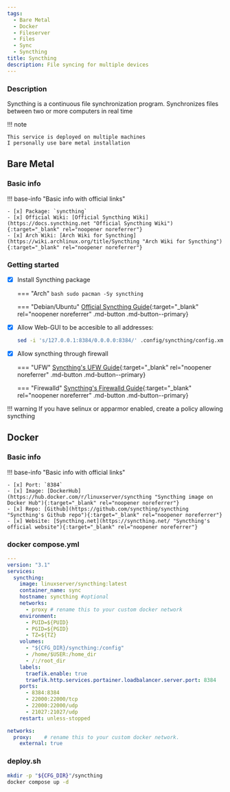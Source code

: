 ```yaml
---
tags:
  - Bare Metal
  - Docker
  - Fileserver
  - Files
  - Sync
  - Syncthing
title: Syncthing
description: File syncing for multiple devices
---
```

### Description

Syncthing is a continuous file synchronization program. Synchronizes files between two or more computers in real time

!!! note

    This service is deployed on multiple machines  
    I personally use bare metal installation

## Bare Metal

### Basic info

!!! base-info "Basic info with official links"

    - [x] Package: `syncthing`
    - [x] Official Wiki: [Official Syncthing Wiki](https://docs.syncthing.net "Official Syncthing Wiki"){:target="_blank" rel="noopener noreferrer"}
    - [x] Arch Wiki: [Arch Wiki for Syncthing](https://wiki.archlinux.org/title/Syncthing "Arch Wiki for Syncthing"){:target="_blank" rel="noopener noreferrer"}

### Getting started

- [x] Install Syncthing package

    === "Arch"
        ```bash
        sudo pacman -Sy syncthing
        ```

    === "Debian/Ubuntu"
        [Official Syncthing Guide](https://apt.syncthing.net/ "Official Syncthing Guide"){:target="_blank" rel="noopener noreferrer" .md-button .md-button--primary}

- [x] Allow Web-GUI to be accesible to all addresses:
    ```bash
    sed -i 's/127.0.0.1:8384/0.0.0.0:8384/' .config/syncthing/config.xml
    ```

- [x] Allow syncthing through firewall

    === "UFW"
        [Syncthing's UFW Guide](https://docs.syncthing.net/users/firewall.html#uncomplicated-firewall-ufw "Official Syncthing Guide"){:target="_blank" rel="noopener noreferrer" .md-button .md-button--primary}

    === "Firewalld"
        [Syncthing's Firewalld Guide](https://docs.syncthing.net/users/firewall.html#firewalld "Official Syncthing Guide"){:target="_blank" rel="noopener noreferrer" .md-button .md-button--primary}

!!! warning
    If you have selinux or apparmor enabled, create a policy allowing syncthing

## Docker

### Basic info

!!! base-info "Basic info with official links"

    - [x] Port: `8384`
    - [x] Image: [DockerHub](https://hub.docker.com/r/linuxserver/syncthing "Syncthing image on Docker Hub"){:target="_blank" rel="noopener noreferrer"}
    - [x] Repo: [Github](https://github.com/syncthing/syncthing "Syncthing's Github repo"){:target="_blank" rel="noopener noreferrer"}
    - [x] Website: [Syncthing.net](https://syncthing.net/ "Syncthing's official website"){:target="_blank" rel="noopener noreferrer"}

### docker compose.yml

```yaml
---
version: "3.1"
services:
  syncthing:
    image: linuxserver/syncthing:latest
    container_name: sync
    hostname: syncthing #optional
    networks:
      - proxy # rename this to your custom docker network
    environment:
      - PUID=${PUID}
      - PGID=${PGID}
      - TZ=${TZ}
    volumes:
      - "${CFG_DIR}/syncthing:/config"
      - /home/$USER:/home_dir
      - /:/root_dir
    labels:
      traefik.enable: true
      traefik.http.services.portainer.loadbalancer.server.port: 8384
    ports:
      - 8384:8384
      - 22000:22000/tcp
      - 22000:22000/udp
      - 21027:21027/udp
    restart: unless-stopped

networks:
  proxy:    # rename this to your custom docker network.
    external: true
```

### deploy.sh

```bash
mkdir -p "${CFG_DIR}"/syncthing
docker compose up -d
```
